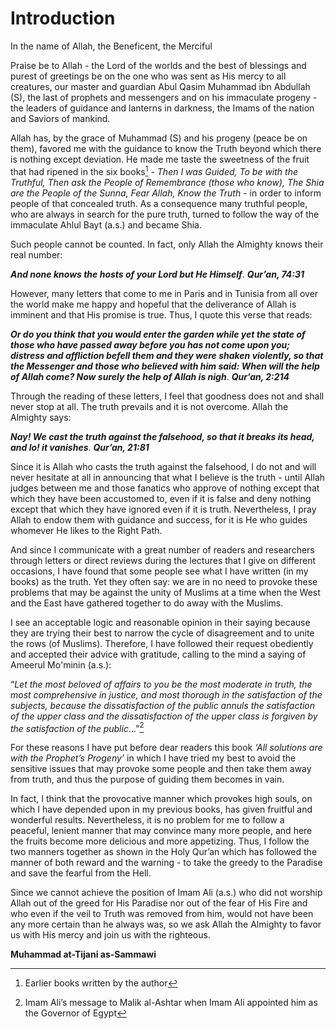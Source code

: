 Introduction
============

In the name of Allah, the Beneficent, the Merciful

Praise be to Allah - the Lord of the worlds and the best of blessings
and purest of greetings be on the one who was sent as His mercy to all
creatures, our master and guardian Abul Qasim Muhammad ibn Abdullah (S),
the last of prophets and messengers and on his immaculate progeny - the
leaders of guidance and lanterns in darkness, the Imams of the nation
and Saviors of mankind.

Allah has, by the grace of Muhammad (S) and his progeny (peace be on
them), favored me with the guidance to know the Truth beyond which there
is nothing except deviation. He made me taste the sweetness of the fruit
that had ripened in the six books[^1] - *Then I was Guided, To be with
the Truthful, Then ask the People of Remembrance (those who know), The
Shia are the People of the Sunna, Fear Allah, Know the Truth* - in order
to inform people of that concealed truth. As a consequence many truthful
people, who are always in search for the pure truth, turned to follow
the way of the immaculate Ahlul Bayt (a.s.) and became Shia.

Such people cannot be counted. In fact, only Allah the Almighty knows
their real number:

***And none knows the hosts of your Lord but He Himself***. ***Qur’an,
74:31***

However, many letters that come to me in Paris and in Tunisia from all
over the world make me happy and hopeful that the deliverance of Allah
is imminent and that His promise is true. Thus, I quote this verse that
reads:

***Or do you think that you would enter the garden while yet the state
of those who have passed away before you has not come upon you; distress
and affliction befell them and they were shaken violently, so that the
Messenger and those who believed with him said: When will the help of
Allah come? Now surely the help of Allah is nigh***. ***Qur’an, 2:214***

Through the reading of these letters, I feel that goodness does not and
shall never stop at all. The truth prevails and it is not overcome.
Allah the Almighty says:

***Nay! We cast the truth against the falsehood, so that it breaks its
head, and lo! it vanishes***. ***Qur’an, 21:81***

Since it is Allah who casts the truth against the falsehood, I do not
and will never hesitate at all in announcing that what I believe is the
truth - until Allah judges between me and those fanatics who approve of
nothing except that which they have been accustomed to, even if it is
false and deny nothing except that which they have ignored even if it is
truth. Nevertheless, I pray Allah to endow them with guidance and
success, for it is He who guides whomever He likes to the Right Path.

And since I communicate with a great number of readers and researchers
through letters or direct reviews during the lectures that I give on
different occasions, I have found that some people see what I have
written (in my books) as the truth. Yet they often say: we are in no
need to provoke these problems that may be against the unity of Muslims
at a time when the West and the East have gathered together to do away
with the Muslims.

I see an acceptable logic and reasonable opinion in their saying because
they are trying their best to narrow the cycle of disagreement and to
unite the rows (of Muslims). Therefore, I have followed their request
obediently and accepted their advice with gratitude, calling to the mind
a saying of Ameerul Mo'minin (a.s.):

“*Let the most beloved of affairs to you be the most moderate in truth,
the most comprehensive in justice, and most thorough in the satisfaction
of the subjects, because the dissatisfaction of the public annuls the
satisfaction of the upper class and the dissatisfaction of the upper
class is forgiven by the satisfaction of the public*…”[^2]

For these reasons I have put before dear readers this book *‘All
solutions are with the Prophet’s Progeny’* in which I have tried my best
to avoid the sensitive issues that may provoke some people and then take
them away from truth, and thus the purpose of guiding them becomes in
vain.

In fact, I think that the provocative manner which provokes high souls,
on which I have depended upon in my previous books, has given fruitful
and wonderful results. Nevertheless, it is no problem for me to follow a
peaceful, lenient manner that may convince many more people, and here
the fruits become more delicious and more appetizing. Thus, I follow the
two manners together as shown in the Holy Qur’an which has followed the
manner of both reward and the warning - to take the greedy to the
Paradise and save the fearful from the Hell.

Since we cannot achieve the position of Imam Ali (a.s.) who did not
worship Allah out of the greed for His Paradise nor out of the fear of
His Fire and who even if the veil to Truth was removed from him, would
not have been any more certain than he always was, so we ask Allah the
Almighty to favor us with His mercy and join us with the righteous.

**Muhammad at-Tijani as-Sammawi**

[^1]: Earlier books written by the author

[^2]: Imam Ali’s message to Malik al-Ashtar when Imam Ali appointed him
as the Governor of Egypt


